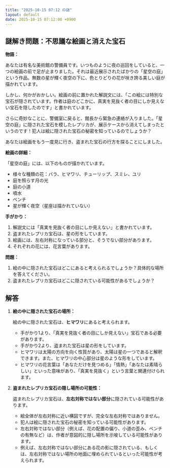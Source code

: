 ```yaml
---
title: "2025-10-15 07:12 の謎"
layout: default
date: 2025-10-15 07:12:00 +0900
---
```

## 謎解き問題：不思議な絵画と消えた宝石

**物語：**

あなたは有名な美術館の警備員です。いつものように夜の巡回をしていると、一つの絵画の前で足が止まりました。それは最近展示されたばかりの「星空の庭」という作品。無数の星が輝く夜空の下に、色とりどりの花が咲き誇る美しい庭が描かれています。

しかし、何かがおかしい。絵画の前に置かれた解説文には、「この絵には特別な宝石が隠されています。作者は庭のどこかに、真実を見抜く者の目にしか見えない宝石を隠したのです」と書かれています。

さらに奇妙なことに、警備室に戻ると、館長から緊急の連絡が入りました。「星空の庭」に隠された宝石を模したレプリカが、展示ケースから消えてしまったというのです！犯人は絵に隠された宝石の秘密を知っているのでしょうか？

あなたは絵画をもう一度見に行き、盗まれた宝石の行方を探ることにしました。

**絵画の詳細：**

「星空の庭」には、以下のものが描かれています。

*   様々な種類の花：バラ、ヒマワリ、チューリップ、スミレ、ユリ
*   庭を照らす月の光
*   庭の小道
*   噴水
*   ベンチ
*   星が輝く夜空（星座は描かれていない）

**手がかり：**

1.  解説文には「真実を見抜く者の目にしか見えない」と書かれています。
2.  盗まれたレプリカ宝石は、星の形をしています。
3.  絵画には、左右対称になっている部分と、そうでない部分があります。
4.  それぞれの花には、花言葉があります。

**問題：**

1.  絵の中に隠された宝石はどこにあると考えられるでしょうか？具体的な場所を答えてください。
2.  盗まれたレプリカ宝石はどこに隠されている可能性があるでしょうか？

## 解答

1.  **絵の中に隠された宝石の場所：**

    絵の中に隠された宝石は、**ヒマワリ**にあると考えられます。

    *   手がかり1より、「真実を見抜く者の目にしか見えない」宝石である必要があります。
    *   手がかり2より、盗まれた宝石は星の形をしています。
    *   ヒマワリは太陽の方向を向く性質があり、太陽は星の一つであると解釈できます。また、ヒマワリの中心部分は星のような形をしています。
    *   ヒマワリの花言葉は「あなただけを見つめる」「情熱」「あなたは素晴らしい」といった意味があり、「真実を見抜く」という言葉と関連付けられます。
2.  **盗まれたレプリカ宝石の隠し場所の可能性：**

    盗まれたレプリカ宝石は、**左右対称ではない部分**に隠されている可能性があります。

    *   絵全体が左右対称に近い構図ですが、完全な左右対称ではありません。
    *   犯人は絵に隠された宝石の秘密を知っている可能性があります。
    *   左右対称ではない部分（例えば、花の配置の偏り、小道の歪み、ベンチの有無など）は、作者が意図的に隠し場所を示唆している可能性があります。
    *   例えば、左右対称ではない部分にある花の影に隠されている、もしくは、左右対称ではない場所の地面に埋められているといった可能性が考えられます。
